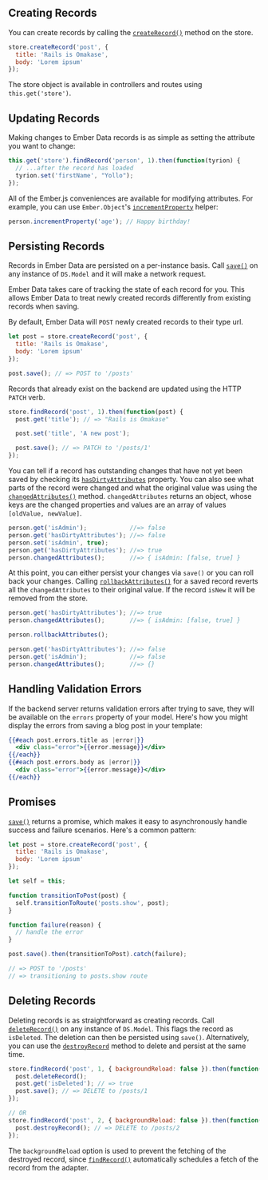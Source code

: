 ## Creating Records

You can create records by calling the
[`createRecord()`](https://www.emberjs.com/api/ember-data/2.16/classes/DS.Store/methods/createRecord?anchor=createRecord)
method on the store.

```js
store.createRecord('post', {
  title: 'Rails is Omakase',
  body: 'Lorem ipsum'
});
```

The store object is available in controllers and routes using `this.get('store')`.

## Updating Records

Making changes to Ember Data records is as simple as setting the attribute you
want to change:

```js
this.get('store').findRecord('person', 1).then(function(tyrion) {
  // ...after the record has loaded
  tyrion.set('firstName', "Yollo");
});
```

All of the Ember.js conveniences are available for
modifying attributes. For example, you can use `Ember.Object`'s
[`incrementProperty`](http://emberjs.com/api/classes/Ember.Object.html#method_incrementProperty) helper:

```js
person.incrementProperty('age'); // Happy birthday!
```

## Persisting Records

Records in Ember Data are persisted on a per-instance basis.
Call [`save()`](https://www.emberjs.com/api/ember-data/2.16/classes/DS.Model/methods/save?anchor=save)
on any instance of `DS.Model` and it will make a network request.

Ember Data takes care of tracking the state of each record for
you. This allows Ember Data to treat newly created records differently
from existing records when saving.

By default, Ember Data will `POST` newly created records to their type url.

```javascript
let post = store.createRecord('post', {
  title: 'Rails is Omakase',
  body: 'Lorem ipsum'
});

post.save(); // => POST to '/posts'
```

Records that already exist on the backend are updated using the HTTP `PATCH` verb.

```javascript
store.findRecord('post', 1).then(function(post) {
  post.get('title'); // => "Rails is Omakase"

  post.set('title', 'A new post');

  post.save(); // => PATCH to '/posts/1'
});
```

You can tell if a record has outstanding changes that have not yet been
saved by checking its
[`hasDirtyAttributes`](https://www.emberjs.com/api/ember-data/2.16/classes/DS.Model/properties/hasDirtyAttributes?anchor=hasDirtyAttributes)
property. You can also see what parts of
the record were changed and what the original value was using the
[`changedAttributes()`](https://www.emberjs.com/api/ember-data/2.16/classes/DS.Model/methods/changedAttributes?anchor=changedAttributes)
method. `changedAttributes` returns an object, whose keys are the changed
properties and values are an array of values `[oldValue, newValue]`.

```js
person.get('isAdmin');            //=> false
person.get('hasDirtyAttributes'); //=> false
person.set('isAdmin', true);
person.get('hasDirtyAttributes'); //=> true
person.changedAttributes();       //=> { isAdmin: [false, true] }
```

At this point, you can either persist your changes via `save()` or you can roll
back your changes. Calling
[`rollbackAttributes()`](https://www.emberjs.com/api/ember-data/2.16/classes/DS.Model/methods/rollbackAttributes?anchor=rollbackAttributes)
for a saved record reverts all the `changedAttributes` to their original value.
If the record `isNew` it will be removed from the store.

```js
person.get('hasDirtyAttributes'); //=> true
person.changedAttributes();       //=> { isAdmin: [false, true] }

person.rollbackAttributes();

person.get('hasDirtyAttributes'); //=> false
person.get('isAdmin');            //=> false
person.changedAttributes();       //=> {}
```

## Handling Validation Errors

If the backend server returns validation errors after trying to save, they will
be available on the `errors` property of your model. Here's how you might display
the errors from saving a blog post in your template:

```handlebars
{{#each post.errors.title as |error|}}
  <div class="error">{{error.message}}</div>
{{/each}}
{{#each post.errors.body as |error|}}
  <div class="error">{{error.message}}</div>
{{/each}}
```

## Promises

[`save()`](https://www.emberjs.com/api/ember-data/2.16/classes/DS.Model/methods/save?anchor=save) returns
a promise, which makes it easy to asynchronously handle success and failure
scenarios.  Here's a common pattern:

```javascript
let post = store.createRecord('post', {
  title: 'Rails is Omakase',
  body: 'Lorem ipsum'
});

let self = this;

function transitionToPost(post) {
  self.transitionToRoute('posts.show', post);
}

function failure(reason) {
  // handle the error
}

post.save().then(transitionToPost).catch(failure);

// => POST to '/posts'
// => transitioning to posts.show route
```

## Deleting Records

Deleting records is as straightforward as creating records. Call [`deleteRecord()`](https://www.emberjs.com/api/ember-data/2.16/classes/DS.Model/methods/deleteRecord?anchor=deleteRecord)
on any instance of `DS.Model`. This flags the record as `isDeleted`. The
deletion can then be persisted using `save()`.  Alternatively, you can use
the [`destroyRecord`](https://www.emberjs.com/api/ember-data/2.16/classes/DS.Model/methods/deleteRecord?anchor=destroyRecord) method to delete and persist at the same time.

```js
store.findRecord('post', 1, { backgroundReload: false }).then(function(post) {
  post.deleteRecord();
  post.get('isDeleted'); // => true
  post.save(); // => DELETE to /posts/1
});

// OR
store.findRecord('post', 2, { backgroundReload: false }).then(function(post) {
  post.destroyRecord(); // => DELETE to /posts/2
});
```

The `backgroundReload` option is used to prevent the fetching of the destroyed record, since [`findRecord()`][findRecord] automatically schedules a fetch of the record from the adapter.

[findRecord]: <https://www.emberjs.com/api/ember-data/2.16/classes/DS.Store/methods/findRecord?anchor=findRecord>
